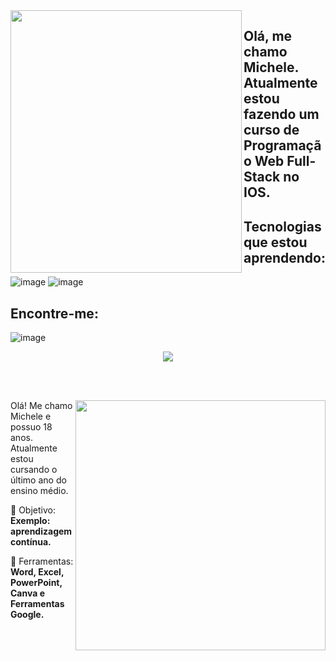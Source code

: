 <img align="left" width="370px" height="420px" src="https://github.com/michelejeske/michelejeske/assets/146946495/9e04c299-e5cb-4ec2-b24a-ba34cf4235c5">

## Olá, me chamo Michele. Atualmente estou fazendo um curso de Programação Web Full-Stack no IOS.

## Tecnologias que estou aprendendo:
![image](https://github.com/michelejeske/michelejeske/assets/146946495/affebf55-80c5-4162-b13e-55a19dc6aa51)
![image](https://github.com/michelejeske/michelejeske/assets/146946495/15a89956-f83d-42e6-8d74-f6caf238eb59)

## Encontre-me:
![image](https://github.com/michelejeske/michelejeske/assets/146946495/cbf303e2-9ce2-4f0a-833d-faf76b7ba2b0)

</img>

<div align="center">

  
 <a href="https://github.com/MarquinCss/github-readme-stats"> <img align="center" src="https://github-readme-stats.vercel.app/api/top-langs/?username=michelejeske&layout=compact&theme=dark&hide_border=true" /></a> 





</img>

</div>

<br> <br>

<img src="https://raw.githubusercontent.com/MicaelliMedeiros/micaellimedeiros/master/image/computer-illustration.png" min-width="400px" max-width="400px" width="400px" align="right">

<p align="left"> 
Olá! Me chamo Michele e possuo 18 anos. Atualmente estou cursando o último ano do ensino médio.
</p>

<p align="left">
 
  🦄 Objetivo: **Exemplo: aprendizagem contínua.**
</p>

<p align="left">
</p>

  💼 Ferramentas:  **Word, Excel, PowerPoint, Canva e Ferramentas Google.**


<p align="left">
